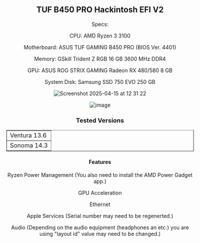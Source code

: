<article>
<header>
    <h1>TUF B450 PRO Hackintosh EFI V2</h1>



Specs:

CPU: AMD Ryzen 3 3100


Motherboard: ASUS TUF GAMING B450 PRO (BIOS Ver. 4401)


Memory: GSkill Trident Z RGB 16 GB 3600 MHz DDR4


GPU: ASUS ROG STRIX GAMING Radeon RX 480/580 8 GB


System Disk: Samsung SSD 750 EVO 250 GB







![Screenshot 2025-04-15 at 12 31 22](https://github.com/user-attachments/assets/d7e02836-0d4e-436b-88d8-381284b85895)


![image](https://github.com/user-attachments/assets/9d22491c-df05-437c-85c7-41455967aabf)







<article>
  <header>
    <h1>Tested Versions</h1>




<!DOCTYPE html>
<html>
<head>
 
</head>
<body>
 
<table border=1>
    <tr>
        <td>Ventura 13.6</td>
    <tr>
        <td>Sonoma 14.3</td>
    </tr>









</table>

</body>
</html>









<article>
  <header>
    <h1>Features</h1>



Ryzen Power Management (You also need to install the AMD Power Gadget app.)


GPU Acceleration


Ethernet


Apple Services (Serial number may need to be regenerted.)


Audio (Depending on the audio equipment (headphones an etc.) you are using "layout id" value may need to be changed.)









        






